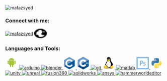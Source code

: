 
<p align="left"> <img src="https://komarev.com/ghpvc/?username=mafazsyed&label=Profile%20views&color=0e75b6&style=flat" alt="mafazsyed" /> </p>

<h3 align="left">Connect with me:</h3>
<p align="left">
<a href="https://linkedin.com/in/mafazsyed" target="blank"><img align="center" src="https://raw.githubusercontent.com/rahuldkjain/github-profile-readme-generator/master/src/images/icons/Social/linked-in-alt.svg" alt="mafazsyed" height="30" width="40" /></a>
  <a href="https://www.mafazsyed.com" target="blank"><img align="center" src="https://raw.githubusercontent.com/iconic/open-iconic/master/svg/globe.svg" alt="mafazsyed-portfolio" height="30" width="40" /></a>
</p>

<h3 align="left">Languages and Tools:</h3>
<p align="left"> <a href="https://developer.android.com" target="_blank" rel="noreferrer"> <img src="https://raw.githubusercontent.com/devicons/devicon/master/icons/android/android-original-wordmark.svg" alt="android" width="40" height="40"/> </a> <a href="https://www.arduino.cc/" target="_blank" rel="noreferrer"> <img src="https://cdn.worldvectorlogo.com/logos/arduino-1.svg" alt="arduino" width="40" height="40"/> </a> <a href="https://www.blender.org/" target="_blank" rel="noreferrer"> <img src="https://download.blender.org/branding/community/blender_community_badge_white.svg" alt="blender" width="40" height="40"/> </a> <a href="https://www.cprogramming.com/" target="_blank" rel="noreferrer"> <img src="https://raw.githubusercontent.com/devicons/devicon/master/icons/c/c-original.svg" alt="c" width="40" height="40"/> </a> <a href="https://www.w3schools.com/cpp/" target="_blank" rel="noreferrer"> <img src="https://raw.githubusercontent.com/devicons/devicon/master/icons/cplusplus/cplusplus-original.svg" alt="cplusplus" width="40" height="40"/> </a> <a href="https://git-scm.com/" target="_blank" rel="noreferrer"> <img src="https://www.vectorlogo.zone/logos/git-scm/git-scm-icon.svg" alt="git" width="40" height="40"/> </a> <a href="https://www.linux.org/" target="_blank" rel="noreferrer"> <img src="https://raw.githubusercontent.com/devicons/devicon/master/icons/linux/linux-original.svg" alt="linux" width="40" height="40"/> </a> <a href="https://www.mathworks.com/" target="_blank" rel="noreferrer"> <img src="https://upload.wikimedia.org/wikipedia/commons/2/21/Matlab_Logo.png" alt="matlab" width="40" height="40"/> </a> <a href="https://www.photoshop.com/en" target="_blank" rel="noreferrer"> <img src="https://raw.githubusercontent.com/devicons/devicon/master/icons/photoshop/photoshop-line.svg" alt="photoshop" width="40" height="40"/> </a> <a href="https://www.python.org" target="_blank" rel="noreferrer"> <img src="https://raw.githubusercontent.com/devicons/devicon/master/icons/python/python-original.svg" alt="python" width="40" height="40"/> </a> <a href="https://unity.com/" target="_blank" rel="noreferrer"> <img src="https://www.vectorlogo.zone/logos/unity3d/unity3d-icon.svg" alt="unity" width="40" height="40"/> </a> <a href="https://unrealengine.com/" target="_blank" rel="noreferrer"> <img src="https://raw.githubusercontent.com/kenangundogan/fontisto/036b7eca71aab1bef8e6a0518f7329f13ed62f6b/icons/svg/brand/unreal-engine.svg" alt="unreal" width="100" height="40"/> </a><a href="https://www.autodesk.com/products/fusion-360/overview" target="_blank" rel="noreferrer"> <img src="https://studentlife.mit.edu/sites/default/files/Fusion-360-2023-lockup-Blk-OL-ADSK-No-Year-Stacked%20logo.png" alt="fusion360" width="125" height="40"/> </a> <a href="https://www.solidworks.com/" target="_blank" rel="noreferrer"> <img src="https://images.g2crowd.com/uploads/product/image/social_landscape/social_landscape_8a92e2c305bc2b2784390d729470b9b4/solidworks.png" alt="solidworks" width="80" height="40"/> </a> <a href="https://www.ansys.com/" target="_blank" rel="noreferrer"> <img src="https://upload.wikimedia.org/wikipedia/commons/thumb/1/14/Ansys_logo_%282019%29.svg/1200px-Ansys_logo_%282019%29.svg.png" alt="ansys" width="100" height="40"/> </a> <a href="https://developer.valvesoftware.com/wiki/Hammer" target="_blank" rel="noreferrer"> <img src="https://static.wikia.nocookie.net/half-life/images/7/7b/Hammer_splash_logo.png/revision/latest?cb=20091027155817&path-prefix=en" alt="hammerworldeditor" width="130" height="40"/> </a> </p>
